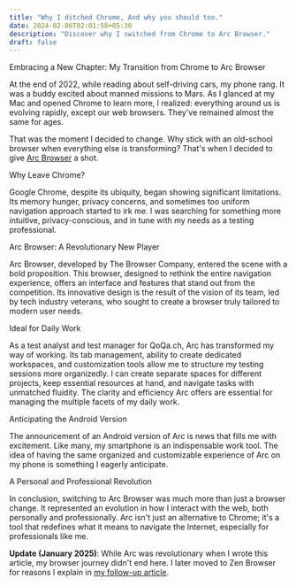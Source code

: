 ```yaml
---
title: "Why I ditched Chrome, And why you should too."
date: 2024-02-06T02:01:58+05:30
description: "Discover why I switched from Chrome to Arc Browser."
draft: false
---
```


Embracing a New Chapter: My Transition from Chrome to Arc Browser

At the end of 2022, while reading about self-driving cars, my phone rang. It was a buddy excited about manned missions to Mars. As I glanced at my Mac and opened Chrome to learn more, I realized: everything around us is evolving rapidly, except our web browsers. They've remained almost the same for ages.

That was the moment I decided to change. Why stick with an old-school browser when everything else is transforming? That's when I decided to give [Arc Browser](https://arc.net?source=nathan.swiss) a shot.

Why Leave Chrome?

Google Chrome, despite its ubiquity, began showing significant limitations. Its memory hunger, privacy concerns, and sometimes too uniform navigation approach started to irk me. I was searching for something more intuitive, privacy-conscious, and in tune with my needs as a testing professional.

Arc Browser: A Revolutionary New Player

Arc Browser, developed by The Browser Company, entered the scene with a bold proposition. This browser, designed to rethink the entire navigation experience, offers an interface and features that stand out from the competition. Its innovative design is the result of the vision of its team, led by tech industry veterans, who sought to create a browser truly tailored to modern user needs.

Ideal for Daily Work

As a test analyst and test manager for QoQa.ch, Arc has transformed my way of working. Its tab management, ability to create dedicated workspaces, and customization tools allow me to structure my testing sessions more organizedly. I can create separate spaces for different projects, keep essential resources at hand, and navigate tasks with unmatched fluidity. The clarity and efficiency Arc offers are essential for managing the multiple facets of my daily work.

Anticipating the Android Version

The announcement of an Android version of Arc is news that fills me with excitement. Like many, my smartphone is an indispensable work tool. The idea of having the same organized and customizable experience of Arc on my phone is something I eagerly anticipate.

A Personal and Professional Revolution

In conclusion, switching to Arc Browser was much more than just a browser change. It represented an evolution in how I interact with the web, both personally and professionally. Arc isn't just an alternative to Chrome; it's a tool that redefines what it means to navigate the Internet, especially for professionals like me.

**Update (January 2025)**: While Arc was revolutionary when I wrote this article, my browser journey didn't end here. I later moved to Zen Browser for reasons I explain in [my follow-up article](/posts/zen).
